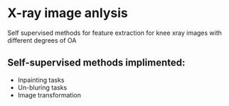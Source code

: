 # X-ray image anlysis

Self supervised methods for feature extraction for knee xray images with different degrees of OA


## Self-supervised methods implimented:
- Inpainting tasks
- Un-bluring tasks
- Image transformation
